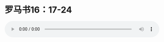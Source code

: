 # 罗马书16：17-24

<audio style="width: 100%;" preload="false" controls controlslist="nodownload"><source src="http://file.simai.life/audio/mp3/old/12355.mp3" type="audio/mpeg">Your browser does not support the audio element.</audio>


